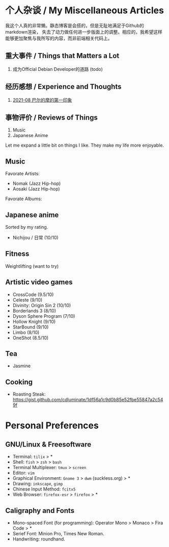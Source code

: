 个人杂谈 / My Miscellaneous Articles
===

我这个人真的非常懒。静态博客是会搭的，但是无耻地满足于Github的markdown渲染，
失去了动力做任何进一步版面上的调整。相应的，我希望这样能够更加聚焦与我所写的内容，而非前端相关代码上。

## 重大事件 / Things that Matters a Lot

1. 成为Official Debian Developer的道路 (todo)

## 经历感想 / Experience and Thoughts

1. [2021-08 巴尔的摩的第一印象](2021-08-baltimore.md)

## 事物评价 / Reviews of Things

1. Music  
1. Japanese Anime  

Let me expand a little bit on things I like. They make my life more enjoyable.

## Music

Favorate Artists:
* Nomak (Jazz Hip-hop)
* Aosaki (Jazz Hip-hop)

Favorate Albums:

## Japanese anime

Sorted by my rating.

* Nichijou / 日常 (10/10)

## Fitness

Weightlifting (want to try)

## Artistic video games

* CrossCode (9.5/10)
* Celeste (9/10)
* Divinity: Origin Sin 2 (10/10)
* Borderlands 3 (8/10)
* Dyson Sphere Program (7/10)
* Hollow Knight (9/10)
* StarBound (9/10)
* Limbo (8/10)
* OneShot (8.5/10)

## Tea

* Jasmine

## Cooking

* Roasting Steak: https://gist.github.com/cdluminate/1df56a1c9d0b85e52fbe55847a2c549f

# Personal Preferences

## GNU/Linux & Freesoftware

* Terminal: `tilix` > *
* Shell: `fish` > `zsh` > `bash`
* Terminal Multiplexer: `tmux` > `screen`
* Editor: `vim`
* Graphical Environment: `Gnome 3` > `dwm` (suckless.org) > *
* Drawing: `inkscape`, `gimp`
* Chinese Input Method: `fcitx5`
* Web Browser: `firefox-esr` > `firefox` > *

## Caligraphy and Fonts

* Mono-spaced Font (for programming): Operator Mono > Monaco > Fira Code > *
* Serief Font: Minion Pro, Times New Roman.
* Handwriting: roundhand.


